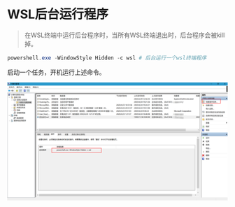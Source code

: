 # WSL后台运行程序

> 在WSL终端中运行后台程序时，当所有WSL终端退出时，后台程序会被kill掉。

```powershell
powershell.exe -WindowStyle Hidden -c wsl # 后台运行一个wsl终端程序
```

启动一个任务，开机运行上述命令。

![image-20200424201923540](https://raw.githubusercontent.com/AZMDDY/imgs/master/image-20200424201923540.png)